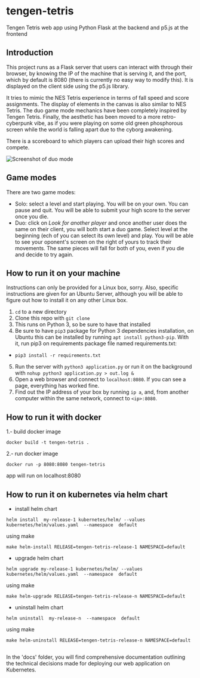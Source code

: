 # tengen-tetris
Tengen Tetris web app using Python Flask at the backend and p5.js at the frontend

## Introduction
This project runs as a Flask server that users can interact with through their browser, by knowing the IP of the machine that is serving it, and
the port, which by default is 8080 (there is currently no easy way to modify this). It is displayed on the client side using the p5.js library.

It tries to mimic the NES Tetris experience in terms of fall speed and score assignments. The display of elements in the canvas is also
similar to NES Tetris. The duo game mode mechanics have been completely inspired by Tengen Tetris. Finally, the aesthetic has been moved to a more retro-cyberpunk vibe, as if you were playing on some old green phosphorous screen
while the world is falling apart due to the cyborg awakening.

There is a scoreboard to which players can upload their high scores and compete.

![Screenshot of duo mode](https://github.com/aitorperezzz/tengen-tetris/blob/master/images/tengen_readme.png)

## Game modes
There are two game modes:
* Solo: select a level and start playing. You will be on your own. You can pause and quit.
You will be able to submit your high score to the server once you die.
* Duo: click on *Look for another player* and once another user does the same on their client, you will both start a duo game.
Select level at the beginning (ech of you can select its own level) and play. You will be able to see your oponent's screen on the right of yours to track
their movements. The same pieces will fall for both of you, even if you die and decide to try again.

## How to run it on your machine
Instructions can only be provided for a Linux box, sorry. Also, specific instructions are given for an Ubuntu Server, although you will be able to figure out
how to install it on any other Linux box.

1. `cd` to a new directory
2. Clone this repo with `git clone`
3. This runs on Python 3, so be sure to have that installed
4. Be sure to have `pip3` package for Python 3 dependencies installation, on Ubuntu this can be installed by running `apt install python3-pip`.
With it, run pip3 on requirements package file named requirements.txt:
  * `pip3 install -r requirements.txt`


5. Run the server with `python3 application.py` or run it on the background with `nohup python3 application.py > out.log &`
6. Open a web browser and connect to `localhost:8080`. If you can see a page, everything has worked fine.
7. Find out the IP address of your box by running `ip a`, and, from another computer within the same network, connect to `<ip>:8080`.

## How to run it with docker

1.- build docker image 
```
docker build -t tengen-tetris .
```

2.- run docker image
```
docker run -p 8080:8080 tengen-tetris
```

app will run on localhost:8080

## How to run it on kubernetes via helm chart
- install helm chart 
```
helm install  my-release-1 kubernetes/helm/ --values kubernetes/helm/values.yaml  --namespace  default
```
using make
```
make helm-install RELEASE=tengen-tetris-release-1 NAMESPACE=default
```
- upgrade helm chart
```
helm upgrade my-release-1 kubernetes/helm/ --values kubernetes/helm/values.yaml  --namespace  default
```
using make
```
make helm-upgrade RELEASE=tengen-tetris-release-n NAMESPACE=default
```
- uninstall helm chart
```
helm uninstall  my-release-n  --namespace  default
```
using make
```
make helm-uninstall RELEASE=tengen-tetris-release-n NAMESPACE=default
```
##
In the 'docs' folder, you will find comprehensive documentation outlining the technical decisions made for deploying our web application on Kubernetes.
##